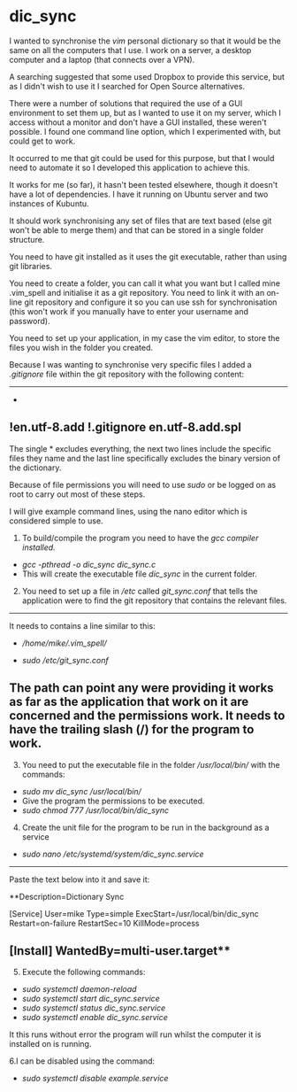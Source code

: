 # dic_sync
I wanted to synchronise the *vim* personal dictionary so that it would be the same on all the computers that I use.  I work on a server, a desktop computer and a laptop (that connects over a VPN).

A searching suggested that some used Dropbox to provide this service, but as I didn't wish to use it I searched for Open Source alternatives.

There were a number of solutions that required the use of a GUI environment to set them up, but as I wanted to use it on my server, which I access without a monitor and don't have a GUI installed, these weren't possible.  I found one command line option, which I experimented with, but could get to work.

It occurred to me that git could be used for this purpose, but that I would need to automate it so I developed this application to achieve this.

It works for me (so far), it hasn't been tested elsewhere, though it doesn't have a lot of dependencies. I have it running on Ubuntu server and two instances of Kubuntu.

It should work synchronising any set of files that are text based (else git won't be able to merge them) and that can be stored in a single folder structure.

You need to have git installed as it uses the git executable, rather than using git libraries.

You need to create a folder, you can call it what you want but I called mine .vim_spell and initialise it as a git repository. You need to link it with an on-line git repository and configure it so you can use ssh for synchronisation (this won't work if you manually have to enter your username and password).

You need to set up your application, in my case the vim editor, to store the files you wish in the folder you created.

Because I was wanting to synchronise very specific files I added a *.gitignore* file within the git repository with the following content:

---
  *
  !en.utf-8.add
  !.gitignore
  en.utf-8.add.spl
---

The single * excludes everything, the next two lines include the specific files they name and the last line specifically excludes the binary version of the dictionary.

Because of file permissions you will need to use *sudo* or be logged on as root to carry out most of these steps.

I will give example command lines, using the nano editor which is considered simple to use.

1. To build/compile the program you need to have the *gcc compiler installed.*
 - *gcc -pthread -o dic_sync dic_sync.c*
 - This will create the executable file *dic_sync* in the current folder.

2.  You need to set up a file in */etc* called *git_sync.conf* that tells the application were to find the git repository that contains the relevant files.
---
It needs to contains a line similar to this:
 - */home/mike/.vim_spell/*

 - *sudo /etc/git_sync.conf* 

The path can point any were providing it works as far as the application that work on it are concerned and the permissions work. It needs to have the trailing slash (/) for the program to work.
---

3. You need to put the executable file in the folder */usr/local/bin/* with the commands:
 - *sudo mv dic_sync /usr/local/bin/*
 - Give the program the permissions to be executed.
 - *sudo chmod 777 /usr/local/bin/dic_sync*

4. Create the unit file for the program to be run in the background as a service
 - *sudo nano /etc/systemd/system/dic_sync.service*

---
Paste the text below into it and save it:

**Description=Dictionary Sync 

[Service] 
User=mike 
Type=simple 
ExecStart=/usr/local/bin/dic_sync 
Restart=on-failure 
RestartSec=10 
KillMode=process 

[Install] 
WantedBy=multi-user.target**
---

5. Execute the following commands:
 - *sudo systemctl daemon-reload*
 - *sudo systemctl start  dic_sync.service* 
 - *sudo systemctl status dic_sync.service*
 - *sudo systemctl enable dic_sync.service*

It this runs without error the program will run whilst the computer it is installed on is running.

6.I can be disabled using the command:
 - *sudo systemctl disable example.service*


